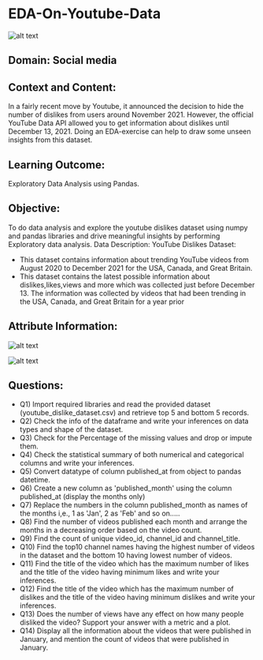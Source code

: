 # EDA-On-Youtube-Data
![alt text](https://user-images.githubusercontent.com/130181481/233555419-911058ff-6e3c-4fee-93de-9502374ceed3.jpeg)
## Domain: Social media
## Context and Content:
In a fairly recent move by Youtube, it announced the decision to hide the
number of dislikes from users around November 2021. However, the official YouTube Data API allowed you to
get information about dislikes until December 13, 2021. Doing an EDA-exercise can help to draw some unseen
insights from this dataset.
## Learning Outcome:
Exploratory Data Analysis using Pandas.
## Objective:
To do data analysis and explore the youtube dislikes dataset using numpy and pandas libraries and drive
meaningful insights by performing Exploratory data analysis.
Data Description:
YouTube Dislikes Dataset:
- This dataset contains information about trending YouTube videos from August 2020 to December 2021
for the USA, Canada, and Great Britain.
- This dataset contains the latest possible information about dislikes,likes,views and more which was
collected just before December 13. The information was collected by videos that had been trending in
the USA, Canada, and Great Britain for a year prior
## Attribute Information:
![alt text](https://user-images.githubusercontent.com/130181481/233554787-9ddfaf90-0247-4313-991d-6bab86ab6354.png)

![alt text](https://user-images.githubusercontent.com/130181481/233555058-08705272-3e6f-4ee8-9380-e1d70856de2e.png)

## Questions:
- Q1) Import required libraries and read the provided dataset (youtube_dislike_dataset.csv) and retrieve top 5 and bottom 5 records.
- Q2) Check the info of the dataframe and write your inferences on data types and shape of the dataset.
- Q3) Check for the Percentage of the missing values and drop or impute them.
- Q4) Check the statistical summary of both numerical and categorical columns and write your inferences.
- Q5) Convert datatype of column published_at from object to pandas datetime.
- Q6) Create a new column as 'published_month' using the column published_at (display the months only)
- Q7) Replace the numbers in the column published_month as names of the months i,e., 1 as 'Jan', 2 as 'Feb' and so on.....
- Q8) Find the number of videos published each month and arrange the months in a decreasing order based on the video count.
- Q9) Find the count of unique video_id, channel_id and channel_title.
- Q10) Find the top10 channel names having the highest number of videos in the dataset and the bottom 10 having lowest number of videos.
- Q11) Find the title of the video which has the maximum number of likes and the title of the video having minimum likes and write your inferences.
- Q12) Find the title of the video which has the maximum number of dislikes and the title of the video having minimum dislikes and write your inferences.
- Q13) Does the number of views have any effect on how many people disliked the video? Support your answer with a metric and a plot.
- Q14) Display all the information about the videos that were published in January, and mention the count of videos that were published in January.
